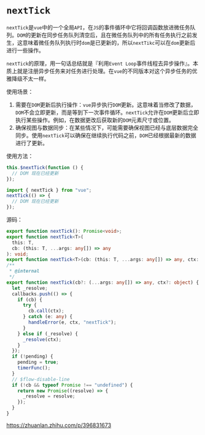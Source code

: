 # `nextTick`

`nextTick`是`vue`中的一个全局`API`，在`JS`的事件循环中它将回调函数放进微任务队列。`DOM`的更新在同步任务队列清空后，且在微任务队列中的所有任务执行之前发生，这意味着微任务队列执行时`dom`是已更新的，所以`nextTikc`可以在`dom`更新后进行一些操作。

`nextTick`的原理，用一句话总结就是『利用`Event Loop`事件线程去异步操作』。本质上就是注册异步任务来对任务进行处理。在`vue`的不同版本对这个异步任务的优雅降级不太一样。

使用场景：

1. 需要在`DOM`更新后执行操作：`vue`异步执行`DOM`更新。这意味着当修改了数据，`DOM`不会立即更新，而是等到下一次事件循环。`nextTick`允许在`DOM`更新后立即执行某些操作。例如，在数据更改后获取新的`DOM`元素尺寸或位置。
2. 确保视图与数据同步：在某些情况下，可能需要确保视图已经与底层数据完全同步。使用`nextTick`可以确保在继续执行代码之前，`DOM`已经根据最新的数据进行了更新。

使用方法：

<CodeGroup>
  <CodeGroupItem title="vue2">

```js
this.$nextTick(function () {
  // DOM 现在已经更新
});
```

  </CodeGroupItem>
  <CodeGroupItem title="vue3" active>

```js
import { nextTick } from "vue";
nextTick(() => {
  // DOM 现在已经更新
});
```

  </CodeGroupItem>
</CodeGroup>

源码：

```ts
export function nextTick(): Promise<void>;
export function nextTick<T>(
  this: T,
  cb: (this: T, ...args: any[]) => any
): void;
export function nextTick<T>(cb: (this: T, ...args: any[]) => any, ctx: T): void;
/**
 * @internal
 */
export function nextTick(cb?: (...args: any[]) => any, ctx?: object) {
  let _resolve;
  callbacks.push(() => {
    if (cb) {
      try {
        cb.call(ctx);
      } catch (e: any) {
        handleError(e, ctx, "nextTick");
      }
    } else if (_resolve) {
      _resolve(ctx);
    }
  });
  if (!pending) {
    pending = true;
    timerFunc();
  }
  // $flow-disable-line
  if (!cb && typeof Promise !== "undefined") {
    return new Promise((resolve) => {
      _resolve = resolve;
    });
  }
}
```

https://zhuanlan.zhihu.com/p/396831673

